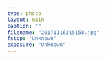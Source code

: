 ```yaml
---
type: photo
layout: main
caption: ""
filename: "20171116215158.jpg"
fstop: "Unknown"
exposure: "Unknown"
---
```

